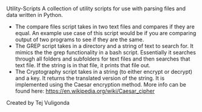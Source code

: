#
Utility-Scripts
A collection of utility scripts for use with parsing files and data written in Python.

* The compare files script takes in two text files and compares if they are equal. An example use case of this script would be if you are comparing output of two programs to see if they are the same.
* The GREP script takes in a directory and a string of text to search for. It mimics the the grep functionality in a bash script. Essentially it searches through all folders and subfolders for text files and then searches that text file. If the string is in that file, it prints that file out.
* The Cryptography script takes in a string (to either encrypt or decrypt) and a key. It returns the translated version of the string. It is implemented using the Caesar encryption method. More info can be found here: https://en.wikipedia.org/wiki/Caesar_cipher

Created by Tej Vuligonda
